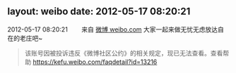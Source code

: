 layout: weibo
date: 2012-05-17 08:20:21
---
2012-05-17 08:20:21  &nbsp;&nbsp;&nbsp;&nbsp;&nbsp;&nbsp; 来自 <a href="http://weibo.com/" rel="nofollow">微博 weibo.com</a>
大家一起来做无忧无虑放达自在的老庄吧~
>  该账号因被投诉违反《微博社区公约》的相关规定，现已无法查看。查看帮助 https://kefu.weibo.com/faqdetail?id=13216
